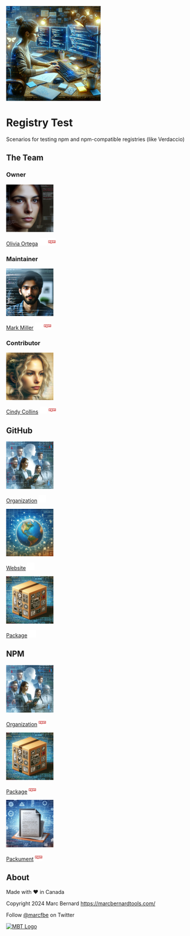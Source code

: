 <img src="assets/images/registry-test-org-256.png" alt="Registry Test" style="width:256px;height:256px;" />

<br>

# Registry Test

Scenarios for testing npm and npm-compatible registries (like Verdaccio)

## The Team

### Owner

<img src="assets/images/registry-test-org-owner-256.png" alt="Owner: Olivia Ortega" style="width:128px;height:128px;" /> 

[Olivia Ortega](https://github.com/rt-owner)
<a href="https://github.com/rt-owner"><img src="assets/images/github-xs.png" alt="Owner" style="width:20px;height:20px;" /></a>
<a href="https://www.npmjs.com/~rt-owner"><img src="assets/images/npm-xs.png" alt="Owner" style="width:20px;height:20px;" /></a>

### Maintainer

<img src="assets/images/registry-test-org-maintainer-256.png" alt="Maintainer: Mark Miller" style="width:128px;height:128px;" />

[Mark Miller](https://github.com/rt-maintainer)
<a href="https://github.com/rt-maintainer"><img src="assets/images/github-xs.png" alt="Maintainer" style="width:20px;height:20px;" /></a>
<a href="https://www.npmjs.com/~rt-maintainer"><img src="assets/images/npm-xs.png" alt="Maintainer" style="width:20px;height:20px;" /></a>

### Contributor

<img src="assets/images/registry-test-org-contributor-256.png" alt="Contributor: Cindy Collins" style="width:128px;height:128px;" />

[Cindy Collins](https://github.com/rt-contributors)
<a href="https://github.com/rt-contributors"><img src="assets/images/github-xs.png" alt="Contributor" style="width:20px;height:20px;" /></a>
<a href="https://www.npmjs.com/~rt-contributor"><img src="assets/images/npm-xs.png" alt="Contributor" style="width:20px;height:20px;" /></a>

## GitHub

<img src="assets/images/team-256.png" alt="Team" style="width:128px;height:128px;" />

[Organization](https://github.com/registrytest)
<a href="https://github.com/registrytest"><img src="assets/images/github-xs.png" alt="Organization" style="width:20px;height:20px;" /></a>

<img src="assets/images/website-256.png" alt="Website Repository" style="width:128px;height:128px;" />

[Website](https://github.com/registrytest/website)
<a href="https://github.com/registrytest/website"><img src="assets/images/github-xs.png" alt="Website Repository" style="width:20px;height:20px;" /></a>

<img src="assets/images/package-256.png" alt="Package Repository" style="width:128px;height:128px;" />

[Package](https://github.com/registrytest/package)
<a href="https://github.com/registrytest/package"><img src="assets/images/github-xs.png" alt="Package Repository" style="width:20px;height:20px;" /></a>

## NPM

<img src="assets/images/team-256.png" alt="Team" style="width:128px;height:128px;" />

[Organization](https://www.npmjs.com/org/registrytest)
<a href="https://www.npmjs.com/org/registrytest"><img src="assets/images/npm-xs.png" alt="Organization" style="width:20px;height:20px;" /></a>

<img src="assets/images/package-256.png" alt="NPM Package" style="width:128px;height:128px;" />

[Package](https://www.npmjs.com/@registrytest/package)
<a href="https://www.npmjs.com/@registrytest/package"><img src="assets/images/npm-xs.png" alt="NPM Package" style="width:20px;height:20px;" /></a>

<img src="assets/images/packument-256.png" alt="NPM Packument" style="width:128px;height:128px;" />

[Packument](https://registry.npmjs.com/@registrytest/package)
<a href="https://registry.npmjs.com/@registrytest/package"><img src="assets/images/npm-xs.png" alt="NPM Packument" style="width:20px;height:20px;" /></a>

## About

Made with ❤️ in Canada

Copyright 2024 Marc Bernard <https://marcbernardtools.com/>

Follow [@marcfbe](https://twitter.com/marcfbe) on Twitter

<p><a href="https://marcbernardtools.com/"><img width="160" height="65" src="https://marcbernardtools.com/info/MBT_Logo_640x250_on_Gray.png" alt="MBT Logo"></a></p>
